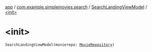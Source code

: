 [app](../../index.md) / [com.example.simplemovies.search](../index.md) / [SearchLandingViewModel](index.md) / [&lt;init&gt;](./-init-.md)

# &lt;init&gt;

`SearchLandingViewModel(movierepo: `[`MovieRepository`](../../com.example.simplemovies.repositories/-movie-repository/index.md)`)`
